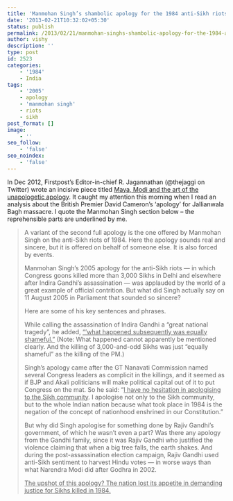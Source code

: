 ```yaml
---
title: 'Manmohan Singh’s shambolic apology for the 1984 anti-Sikh riots'
date: '2013-02-21T10:32:02+05:30'
status: publish
permalink: /2013/02/21/manmohan-singhs-shambolic-apology-for-the-1984-anti-sikh-riots
author: vishy
description: ''
type: post
id: 2523
categories: 
    - '1984'
    - India
tags:
    - '2005'
    - apology
    - 'manmohan singh'
    - riots
    - sikh
post_format: []
image:
    - ''
seo_follow:
    - 'false'
seo_noindex:
    - 'false'
---
```

In Dec 2012, Firstpost’s Editor-in-chief R. Jagannathan (@thejaggi on Twitter) wrote an incisive piece titled [Maya, Modi and the art of the unapologetic apology](http://www.firstpost.com/india/maya-modi-and-the-art-of-the-unapologetic-apology-556278.html). It caught my attention this morning when I read an analysis about the British Premier David Cameron’s ‘apology’ for Jallianwala Bagh massacre. I quote the Manmohan Singh section below – the reprehensible parts are underlined by me.

> A variant of the second full apology is the one offered by Manmohan Singh on the anti-Sikh riots of 1984. Here the apology sounds real and sincere, but it is offered on behalf of someone else. It is also forced by events.
> 
> Manmohan Singh’s 2005 apology for the anti-Sikh riots — in which Congress goons killed more than 3,000 Sikhs in Delhi and elsewhere after Indira Gandhi’s assassination — was applauded by the world of a great example of official contrition. But what did Singh actually say on 11 August 2005 in Parliament that sounded so sincere?
> 
> Here are some of his key sentences and phrases.
> 
> While calling the assassination of Indira Gandhi a “great national tragedy”, he added, <span style="text-decoration: underline;">“’what happened subsequently was equally shameful.”</span> (Note: What happened cannot apparently be mentioned clearly. And the killing of 3,000-and-odd Sikhs was just “equally shameful” as the killing of the PM.)
> 
> Singh’s apology came after the GT Nanavati Commission named several Congress leaders as complicit in the killings, and it seemed as if BJP and Akali politicians will make political capital out of it to put Congress on the mat. So he said: “<span style="text-decoration: underline;">I have no hesitation in apologising to the Sikh community</span>. I apologise not only to the Sikh community, but to the whole Indian nation because what took place in 1984 is the negation of the concept of nationhood enshrined in our Constitution.”
> 
> But why did Singh apologise for something done by Rajiv Gandhi’s government, of which he wasn’t even a part? Was there any apology from the Gandhi family, since it was Rajiv Gandhi who justified the violence claiming that when a big tree falls, the earth shakes. And during the post-assassination election campaign, Rajiv Gandhi used anti-Sikh sentiment to harvest Hindu votes — in worse ways than what Narendra Modi did after Godhra in 2002.
> 
> <span style="text-decoration: underline;">The upshot of this apology? The nation lost its appetite in demanding justice for Sikhs killed in 1984.</span>